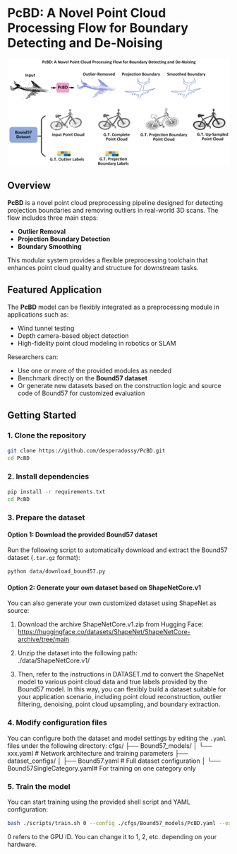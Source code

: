 # PcBD: A Novel Point Cloud Processing Flow for Boundary Detecting and De-Noising

![Graphical Abstract](./Graphical%20Abstract.png)

##  Overview

**PcBD** is a novel point cloud preprocessing pipeline designed for detecting projection boundaries and removing outliers in real-world 3D scans. The flow includes three main steps:  
- **Outlier Removal**  
- **Projection Boundary Detection**  
- **Boundary Smoothing**

This modular system provides a flexible preprocessing toolchain that enhances point cloud quality and structure for downstream tasks.

## Featured Application

The **PcBD** model can be flexibly integrated as a preprocessing module in applications such as:

- Wind tunnel testing  
- Depth camera-based object detection  
- High-fidelity point cloud modeling in robotics or SLAM

Researchers can:

- Use one or more of the provided modules as needed  
- Benchmark directly on the **Bound57 dataset**  
- Or generate new datasets based on the construction logic and source code of Bound57 for customized evaluation

## Getting Started

### 1. Clone the repository

```bash
git clone https://github.com/desperadossy/PcBD.git
cd PcBD
```

### 2. Install dependencies

```bash
pip install -r requirements.txt
cd PcBD
```

### 3. Prepare the dataset

#### Option 1: Download the provided Bound57 dataset

Run the following script to automatically download and extract the Bound57 dataset (`.tar.gz` format):

```bash
python data/download_bound57.py
```

#### Option 2: Generate your own dataset based on ShapeNetCore.v1

You can also generate your own customized dataset using ShapeNet as source:

1. Download the archive ShapeNetCore.v1.zip from Hugging Face:  
  https://huggingface.co/datasets/ShapeNet/ShapeNetCore-archive/tree/main

2. Unzip the dataset into the following path:  
 ./data/ShapeNetCore.v1/

3. Then, refer to the instructions in DATASET.md to convert the ShapeNet model to various point cloud data and true labels provided by the Bound57 model. In this way, you can flexibly build a dataset suitable for your application scenario, including point cloud reconstruction, outlier filtering, denoising, point cloud upsampling, and boundary extraction.

### 4. Modify configuration files

You can configure both the dataset and model settings by editing the `.yaml` files under the following directory:
cfgs/
├── Bound57_models/
│ └── xxx.yaml # Network architecture and training parameters
├── dataset_configs/
│ ├── Bound57.yaml # Full dataset configuration
│ └── Bound57SingleCategory.yaml# For training on one category only

### 5. Train the model

You can start training using the provided shell script and YAML configuration:

```bash
bash ./scripts/train.sh 0 --config ./cfgs/Bound57_models/PcBD.yaml --exp_name example
```

0 refers to the GPU ID. You can change it to 1, 2, etc. depending on your hardware.
